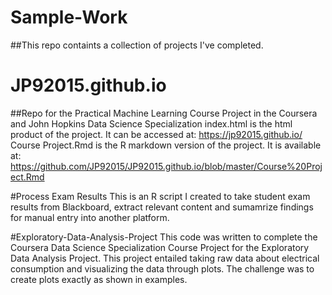 # Sample-Work
##This repo containts a collection of projects I've completed.


# JP92015.github.io
##Repo for the Practical Machine Learning Course Project in the Coursera and John Hopkins Data Science Specialization
index.html is the html product of the project. It can be accessed at: https://jp92015.github.io/
Course Project.Rmd is the R markdown version of the project. It is available at:  https://github.com/JP92015/JP92015.github.io/blob/master/Course%20Project.Rmd


#Process Exam Results
This is an R script I created to take student exam results from Blackboard, extract 
relevant content and sumamrize findings for manual entry into another platform.

#Exploratory-Data-Analysis-Project
This code was written to complete the Coursera Data Science Specialization Course Project for the Exploratory Data Analysis Project.
This project entailed taking raw data about electrical consumption and visualizing the data through plots. The challenge was to create plots exactly as shown in examples.
